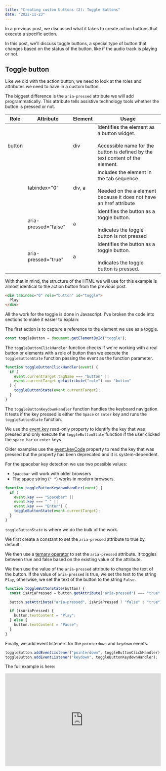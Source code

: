 ```yaml
---
title: "Creating custom buttons (2): Toggle Buttons"
date: "2022-11-23"
---
```


In a previous post, we discussed what it takes to create action buttons that execute a specific action.

In this post, we'll discuss toggle buttons, a special type of button that changes based on the status of the button, like if the audio track is playing or not.

## Toggle button

Like we did with the action button, we need to look at the roles and attributes we need to have in a custom button.

The biggest difference is the `aria-pressed` attribute we will add programmatically. This attribute tells assistive technology tools whether the button is pressed or not.

| Role | Attribute | Element | Usage |
| --- | --- | --- | --- |
| button |  | div | Identifies the element as a button widget.<br><br>Accessible name for the button is defined by the text content of the element. |
|  | tabindex="0" | div, a | Includes the element in the tab sequence.<br><br>Needed on the a element because it does not have an href attribute |
|  | aria-pressed="false" | a | Identifies the button as a toggle button.<br><br>Indicates the toggle button is not pressed |
|  | aria-pressed="true" | a | Identifies the button as a toggle button.<br><br>Indicates the toggle button is pressed. |

With that in mind, the structure of the HTML we will use for this example is almost identical to the action button from the previous post.

```html
<div tabindex="0" role="button" id="toggle">
  Play
</div>
```

All the work for the toggle is done in Javascript. I've broken the code into sections to make it easier to explain:

The first action is to capture a reference to the element we use as a toggle.

```js
const toggleButton = document.getElementById("toggle");
```

The `toggleButtonClickHandler` function checks if we're working with a real button or elements with a role of button then we execute the `toggleButtonState` function passing the event as the function parameter.

```js
function toggleButtonClickHandler(event) {
  if (
    event.currentTarget.tagName === "button" ||
    event.currentTarget.getAttribute("role") === "button"
  ) {
    toggleButtonState(event.currentTarget);
  }
}
```

The `toggleButtonKeydownHandler` function handles the keyboard navigation. It tests if the key pressed is either the `Space` or `Enter` key and runs the `toggleButtonState` function.

We use the [event.key](https://developer.mozilla.org/en-US/docs/Web/API/KeyboardEvent/key) read-only property to identify the key that was pressed and only execute the `toggleButtonState` function if the user clicked the `space bar` or `enter` keys.

Older examples use the [event.keyCode](https://developer.mozilla.org/en-US/docs/Web/API/KeyboardEvent/keyCode) property to read the key that was pressed but the property has been deprecated and it is system-dependent.

For the spacebar key detection we use two possible values:

- `Spacebar` will work with older browsers
- The space string (`" "`) works in modern browsers.

```js
function toggleButtonKeydownHandler(event) {
  if (
    event.key === "Spacebar" ||
    event.key === " " ||
    event.key === "Enter") {
    toggleButtonState(event.currentTarget);
  }
}
```

`toggleButtonState` is where we do the bulk of the work.

We first create a constant to set the `aria-pressed` attribute to true by default.

We then use a [ternary operator](https://developer.mozilla.org/en-US/docs/Web/JavaScript/Reference/Operators/Conditional_Operator) to set the `aria-pressed` attribute. It toggles between true and false based on the existing value of the attribute.

We then use the value of the `aria-pressed` attribute to change the text of the button. If the value of `aria-pressed` is true, we set the text to the string `Play`, otherwise, we set the text of the button to the string `False`.

```js
function toggleButtonState(button) {
  const isAriaPressed = button.getAttribute("aria-pressed") === "true";

  button.setAttribute("aria-pressed", isAriaPressed ? "false" : "true");

  if (isAriaPressed) {
    button.textContent = "Play";
  } else {
    button.textContent = "Pause";
  }
}
```

Finally, we add event listeners for the `pointerdown` and `keydown` events.

```js
toggleButton.addEventListener("pointerdown", toggleButtonClickHandler);
toggleButton.addEventListener("keydown", toggleButtonKeydownHandler);
```

The full example is here:

<iframe height="300" style="width: 100%;" scrolling="no" title="Toggle Button Example" src="https://codepen.io/caraya/embed/JjvgmPb?default-tab=css%2Cresult" frameborder="no" loading="lazy" allowtransparency="true" allowfullscreen="true">See the Pen <a href="https://codepen.io/caraya/pen/JjvgmPb"> Toggle Button Example</a> by Carlos Araya (<a href="https://codepen.io/caraya">@caraya</a>) on <a href="https://codepen.io">CodePen</a>. </iframe>
